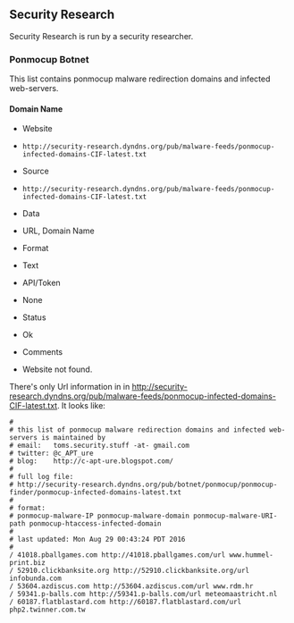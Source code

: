 ## Security Research

Security Research is run by a security researcher.

### Ponmocup Botnet

This list contains ponmocup malware redirection domains and infected
web-servers.

#### Domain Name
>
* Website
 - `http://security-research.dyndns.org/pub/malware-feeds/ponmocup-infected-domains-CIF-latest.txt`
* Source
 - `http://security-research.dyndns.org/pub/malware-feeds/ponmocup-infected-domains-CIF-latest.txt`
* Data
 - URL, Domain Name
* Format
 - Text
* API/Token
 - None
* Status
 - Ok
* Comments
 - Website not found.

There's only Url information in  in http://security-research.dyndns.org/pub/malware-feeds/ponmocup-infected-domains-CIF-latest.txt. It looks like:

    # 
    # this list of ponmocup malware redirection domains and infected web-servers is maintained by 
    # email:   toms.security.stuff -at- gmail.com
    # twitter: @c_APT_ure
    # blog:    http://c-apt-ure.blogspot.com/
    #
    # full log file:
    # http://security-research.dyndns.org/pub/botnet/ponmocup/ponmocup-finder/ponmocup-infected-domains-latest.txt
    #
    # format:
    # ponmocup-malware-IP ponmocup-malware-domain ponmocup-malware-URI-path ponmocup-htaccess-infected-domain
    # 
    # last updated: Mon Aug 29 00:43:24 PDT 2016
    #
    / 41018.pballgames.com http://41018.pballgames.com/url www.hummel-print.biz
    / 52910.clickbanksite.org http://52910.clickbanksite.org/url infobunda.com
    / 53604.azdiscus.com http://53604.azdiscus.com/url www.rdm.hr
    / 59341.p-balls.com http://59341.p-balls.com/url meteomaastricht.nl
    / 60187.flatblastard.com http://60187.flatblastard.com/url php2.twinner.com.tw
    
